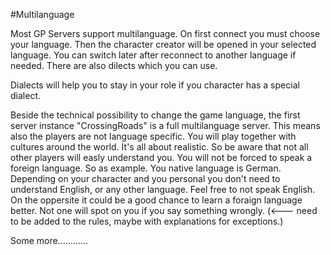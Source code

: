 #Multilanguage

Most GP Servers support multilanguage. On first connect you must choose your language. Then the character creator will be opened in your selected language.
You can switch later after reconnect to another language if needed. There are also dilects which you can use.

Dialects will help you to stay in your role if you character has a special dialect.

Beside the technical possibility to change the game language, the first server instance "CrossingRoads" is a full multilanguage server. This means also the players are not language specific. You will play together with cultures around the world. It's all about realistic. So be aware that not all other players will easly understand you. You will not be forced to speak a foreign language. So as example. You native language is German. Depending on your character and you personal you don't need to understand English, or any other language. Feel free to not speak English. On the oppersite it could be a good chance to learn a foraign language better. Not one will spot on you if you say something wrongly. (<--- need to be added to the rules, maybe with explanations for exceptions.)

Some more............